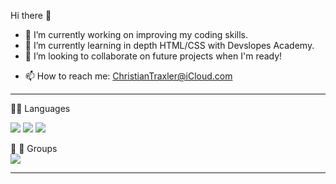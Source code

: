 Hi there 👋

<!--
**ChristianTraxler/ChristianTraxler** is a ✨ _special_ ✨ repository because its `README.md` (this file) appears on your GitHub profile.

Here are some ideas to get you started:
-->
- 🔭 I’m currently working on improving my coding skills.
- 🌱 I’m currently learning in depth HTML/CSS with Devslopes Academy.
- 👯 I’m looking to collaborate on future projects when I'm ready!
<!-- - 🤔 I’m looking for help with ...
- 💬 Ask me about ... -->
- 📫 How to reach me: ChristianTraxler@iCloud.com
<!-- - 😄 Pronouns: ... 
- ⚡ Fun fact: ... -->

---

:technologist: Languages

<img src="https://img.shields.io/badge/HTML5-E34F26?style=for-the-badge&logo=html5&logoColor=white" /> <img src="https://img.shields.io/badge/CSS3-1572B6?style=for-the-badge&logo=css3&logoColor=white" /> <img src="https://img.shields.io/badge/JavaScript-323330?style=for-the-badge&logo=javascript&logoColor=F7DF1E" />


:fist_right: :fist_left: Groups <br>
<img src="https://img.shields.io/badge/Discord-7289DA?style=for-the-badge&logo=discord&logoColor=white" />

<!-- <img src="{BadgeURLHere}" /> -->
---

